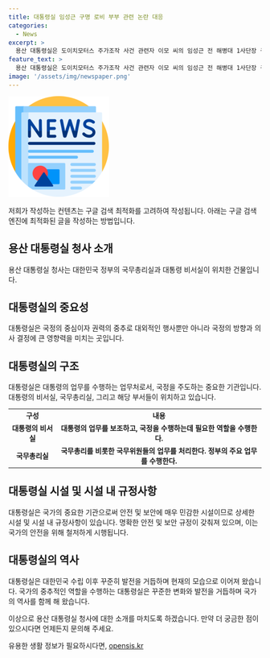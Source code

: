 ```yaml
---
title: 대통령실 임성근 구명 로비 부부 관련 논란 대응
categories:
  - News
excerpt: >
  용산 대통령실은 도이치모터스 주가조작 사건 관련자 이모 씨의 임성근 전 해병대 1사단장 구명 로비 의혹과 관련하여 대통령실과 대통령 부부와 전혀 무관하다고 밝혔다. 또한, 허위 사실 유포에 강력히 대응할 것이라고 공지했다. 고위공직자범죄수사처는 이모 씨가 지난해 8월 임 전 사단장과의 관련성을 내포한 녹음 파일을 입수했다고 전했으며, 관련 의혹은 박정훈 전 해병대수사단장 측 주장과 일부 언론 보도를 통해 논란이 되고 있다.
feature_text: >
  용산 대통령실은 도이치모터스 주가조작 사건 관련자 이모 씨의 임성근 전 해병대 1사단장 구명 로비 의혹과 관련하여 대통령실과 대통령 부부와 전혀 무관하다고 밝혔다. 또한, 허위 사실 유포에 강력히 대응할 것이라고 공지했다. 고위공직자범죄수사처는 이모 씨가 지난해 8월 임 전 사단장과의 관련성을 내포한 녹음 파일을 입수했다고 전했으며, 관련 의혹은 박정훈 전 해병대수사단장 측 주장과 일부 언론 보도를 통해 논란이 되고 있다.
image: '/assets/img/newspaper.png'
---
```


<p><img src="/assets/img/newspaper.png" alt="kimp 속보" /></p>

<p>저희가 작성하는 컨텐츠는 구글 검색 최적화를 고려하여 작성됩니다. 아래는 구글 검색 엔진에 최적화된 글을 작성하는 방법입니다. </p>

<h2 data-ke-size="size26">용산 대통령실 청사 소개</h2>

<p data-ke-size="size16">용산 대통령실 청사는 대한민국 정부의 국무총리실과 대통령 비서실이 위치한 건물입니다.</p>

<h2 data-ke-size="size26">대통령실의 중요성</h2>

<p data-ke-size="size16">대통령실은 국정의 중심이자 권력의 중추로 대외적인 행사뿐만 아니라 국정의 방향과 의사 결정에 큰 영향력을 미치는 곳입니다.</p>

<h2 data-ke-size="size26">대통령실의 구조</h2>

<p data-ke-size="size16">대통령실은 대통령의 업무를 수행하는 업무처로서, 국정을 주도하는 중요한 기관입니다. 대통령의 비서실, 국무총리실, 그리고 해당 부서들이 위치하고 있습니다.</p>

<table>
    <tr>
        <td style="text-align: center; height: 17px;"><b>구성</b></td>
        <td style="text-align: center; height: 17px;"><b>내용</b></td>
    </tr>
    <tr>
        <td style="text-align: center; height: 17px;"><b>대통령의 비서실</b></td>
        <td style="text-align: center; height: 17px;"><b>대통령의 업무를 보조하고, 국정을 수행하는데 필요한 역할을 수행한다.</b></td>
    </tr>
    <tr>
        <td style="text-align: center; height: 17px;"><b>국무총리실</b></td>
        <td style="text-align: center; height: 17px;"><b>국무총리를 비롯한 국무위원들의 업무를 처리한다. 정부의 주요 업무를 수행한다.</b></td>
    </tr>
</table>

<h2 data-ke-size="size26">대통령실 시설 및 시설 내 규정사항</h2>

<p data-ke-size="size16">대통령실은 국가의 중요한 기관으로써 안전 및 보안에 매우 민감한 시설이므로 상세한 시설 및 시설 내 규정사항이 있습니다. 명확한 안전 및 보안 규정이 갖춰져 있으며, 이는 국가의 안전을 위해 철저하게 시행됩니다.</p>

<h2 data-ke-size="size26">대통령실의 역사</h2>

<p data-ke-size="size16">대통령실은 대한민국 수립 이후 꾸준히 발전을 거듭하며 현재의 모습으로 이어져 왔습니다. 국가의 중추적인 역할을 수행하는 대통령실은 꾸준한 변화와 발전을 거듭하며 국가의 역사를 함께 해 왔습니다.</p>

<p>이상으로 용산 대통령실 청사에 대한 소개를 마치도록 하겠습니다. 만약 더 궁금한 점이 있으시다면 언제든지 문의해 주세요.</p>
유용한 생활 정보가 필요하시다면, <a href="https://opensis.kr" rel="dofollow">opensis.kr</a>


